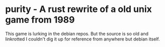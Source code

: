 # purity - A rust rewrite of a old unix game from 1989

This game is lurking in the debian repos. But the source is so old and linkrotted I couldn't dig it up for reference from
anywhere but debian itself.
